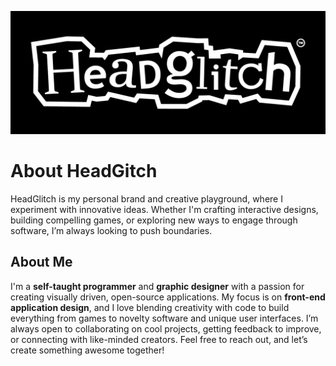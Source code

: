 ![Profile Picture](./brandkit/render/banners/HeadGlitch-Github-Banner-short(Dark).png)
# About HeadGitch
HeadGlitch is my personal brand and creative playground, where I experiment with innovative ideas. Whether I'm crafting interactive designs, building compelling games, or exploring new ways to engage through software, I’m always looking to push boundaries.  

## About Me
I'm a **self-taught programmer** and **graphic designer** with a passion for creating visually driven, open-source applications. My focus is on **front-end application design**, and I love blending creativity with code to build everything from games to novelty software and unique user interfaces. I’m always open to collaborating on cool projects, getting feedback to improve, or connecting with like-minded creators. Feel free to reach out, and let’s create something awesome together!  
